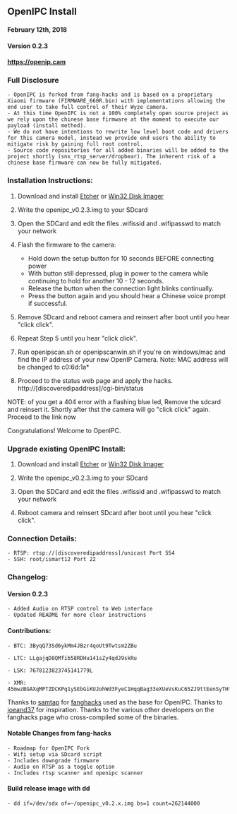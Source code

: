 ## OpenIPC Install ##    

#### February 12th, 2018 ####

#### Version 0.2.3

#### https://openip.cam ####


### Full Disclosure ###

    - OpenIPC is forked from fang-hacks and is based on a proprietary Xiaomi firmware (FIRMWARE_660R.bin) with implementations allowing the end user to take full control of their Wyze camera.
    - At this time OpenIPC is not a 100% completely open source project as we rely upon the chinese base firmware at the moment to execute our payload (install method).
    - We do not have intentions to rewrite low level boot code and drivers for this camera model, instead we provide end users the ability to mitigate risk by gaining full root control.
    - Source code repositories for all added binaries will be added to the project shortly (snx_rtsp_server/dropbear). The inherent risk of a chinese base firmware can now be fully mitigated.

### Installation Instructions: ###


1. Download and install [Etcher](https://etcher.io) or [Win32 Disk Imager](https://sourceforge.net/projects/win32diskimager/)

2. Write the openipc_v0.2.3.img to your SDcard

3. Open the SDCard and edit the files .wifissid and .wifipasswd to match your network

4. Flash the firmware to the camera:


    - Hold down the setup button for 10 seconds BEFORE connecting power
    - With button still depressed, plug in power to the camera while continuing to hold for another 10 - 12 seconds.
    - Release the button when the connection light blinks continually.
    - Press the button again and you should hear a Chinese voice prompt if successful.


5. Remove SDcard and reboot camera and reinsert after boot until you hear "click click".

6. Repeat Step 5 until you hear "click click".

7. Run openipscan.sh or openipscanwin.sh if you're on windows/mac and find the IP address of your new OpenIP Camera. Note: MAC address will be changed to c0:6d:1a*

8. Proceed to the status web page and apply the hacks. http://[discoveredipaddress]/cgi-bin/status 

NOTE: of you get a 404 error with a flashing blue led, Remove the sdcard and reinsert it. Shortly after thst the camera will go "click click" again. Proceed to the link now



Congratulations! Welcome to OpenIPC.

### Upgrade existing OpenIPC Install: ###

1. Download and install [Etcher](https://etcher.io) or [Win32 Disk Imager](https://sourceforge.net/projects/win32diskimager/)

2. Write the openipc_v0.2.3.img to your SDcard

3. Open the SDCard and edit the files .wifissid and .wifipasswd to match your network

4. Reboot camera and reinsert SDcard after boot until you hear "click click".


### Connection Details: ###

    - RTSP: rtsp://[discoveredipaddress]/unicast Port 554
    - SSH: root/ismart12 Port 22


### Changelog: ###
#### Version 0.2.3 ####

    - Added Audio on RTSP control to Web interface
    - Updated README for more clear instructions


#### Contributions: ####

    - BTC: 3ByqQ73Sd6ykMm4JBzr4qoUt9Twtsm2ZBu

    - LTC: LLgajqD8QMfib58RDHu141sZy4qdJ9skRu

    - LSK: 7678123823745141779L

    - XMR: 45mwzBGAXqMPTZDCKPq1ySEbGiKUJohWd3FyeC1HqqBag33eXUeVsKuC65ZJ9ttEenSyTHf7kzRvCSoUtvx3sqkoJPVNRKg

Thanks to [samtap](https://github.com/samtap/) for [fanghacks](https://github.com/samtap/fanghacks) used as the base for OpenIPC. Thanks to [joeand37](https://github.com/joeand37) for inspiration. Thanks to the various other developers on the fanghacks page who cross-compiled some of the binaries.

#### Notable Changes from fang-hacks ####

    - Roadmap for OpenIPC Fork
    - Wifi setup via SDcard script
    - Includes downgrade firmware
    - Audio on RTSP as a toggle option
    - Includes rtsp scanner and openipc scanner

#### Build release image with dd ####
    - dd if=/dev/sdx of=~/openipc_v0.2.x.img bs=1 count=262144000
